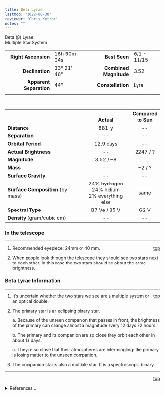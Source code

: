 ```yaml
---
title: Beta Lyrae
lastmod: "2022-08-30"
reviewer: "Chris Ketron"
notes: ""
---
```


<script src="/notes/js/whatsup.js"></script>
<script type="text/javascript">
	var objectName ="Beta Lyrae"
	var objectDesc ="Multiple Star System<br/>in the Constellation<br/>Lyra"
	var objectImage=""
</script>

<span style='float:right;'><div id=whatsup></div>

Beta (&beta;) Lyrae  
Multiple Star System  

|   |   |   |   |
|--:|:--|--:|:--|
|**Right Ascension**|18h 50m 04s|**Best Seen**| 6/1 - 11/15 |
|**Declination**|33&deg; 21' 46"|**Combined Magnitude**| 3.52 |
|**Apparent Separation** | 44" |**Constellation**|Lyra|
|   |   |   |   |

<br/>

|   |   |   |
|---|:---:|:---:|
|   | <br/>**Actual**| **Compared<br/>to Sun** |
|**Distance** | 881 ly | -- |
|**Separation** | -- | -- |
|**Orbital Period** | 12.9 days | -- |
|**Actual Brightness**	 | --	 | 2247 / ? |
|**Magnitude** | 3.52 / ~8 |   |
|**Mass**	             | -- | ~2 / ? |
|**Surface Gravity**	 | -- | -- |
|**Surface Composition** (by mass) |74% hydrogen<br/>24% helium<br/>2% everything else| same |
|**Spectral Type**       | B7 Ve / B5  V | G2 V | 
|**Density** (gram/cubic cm) | -- | -- | 

### In the telescope

---
<span style='float:right;'>[top](#)</span>

1.  Recommended eyepiece: 24mm or 40 mm.

2.  When people look through the telescope they should see two stars next to each other.  In this case the two stars should be about the same brightness.

### Beta Lyrae Information
 
---
<span style='float:right;'>[top](#)</span>

1.  It’s uncertain whether the two stars we see are a multiple system or an optical double.

2.  The primary star is an eclipsing binary star.

    a.  Because of the unseen companion that passes in front, the brightness of the primary can change almost a magnitude every 12 days 22 hours.

    b.  The primary and its companion are so close they orbit each other in about 13 days.

    c. They’re so close that their atmospheres are intermingling: the primary is losing matter to the unseen companion.

3.  The companion star is also a multiple star.  It is a spectroscopic binary.

---
<span style='float:right;'>[top](#)</span>
<br/>
<details>
<summary>References ...</summary>

|   |   |   | 
|---|---|---|
|**Item**|**Updated**|**Notes**| 
| -- | -- | -- |
|Apparent Separation|2018-11-05| supported by <http://www.physics.sfasu.edu/astro/betalyra/index.html>|
|Distance|2002-08-26|Bet Lyr A: parallax 3.70mas<br/>Bet Lyr B: parallax|
|Separation|2002-08-26|previous:  1.4 trillion miles?  – BUT cannot find support|
|Orbital Period|2002-08-26|previous:   “1,165 years”  – BUT can’t find support|
|Actual Brightness|2002-08-26|putting together Scott’s The Flamsteed Collection and info about companion from <http://www.seds.org/Maps/Stars_en/Fig/lyra.html>|
|Magnitude|2002-08-26|8th mag companion from <http://www.seds.org/Maps/Stars_en/Fig/lyra.html>|
|Mass|2002-08-26|previous:   “31 / -(sun)”   – BUT found better info at <http://www.physics.sfasu.edu/astro/betalyra/index.html>|
|Surface Gravity| -- |   |
|Surface Composition|2003-01-06|OK for all stars|
|Spectral Type|2002-08-26|previous: “A8V / ?” – BUT Scott’s Flamsteed says “A8:Vcomp”, but think SIMBAD is correct.|
|Density| -- |   |
|Other Information|2002-10-22|Sources: SIMBAD, <http://www.seds.org/~spider/spider/Vars/betaLyr.html><br/><https://www.aavso.org/vsots_betalyr><br/><http://stars.astro.illinois.edu/sow/sheliak.html>|
</details>
